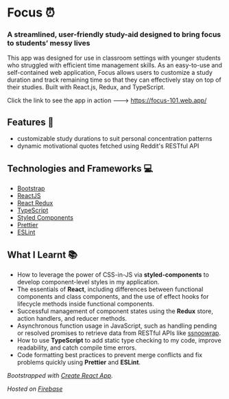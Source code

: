 # Focus ⏰

### A streamlined, user-friendly study-aid designed to bring **focus** to students’ messy lives

This app was designed for use in classroom settings with younger students who struggled with efficient time management skills. As an easy-to-use and self-contained web application, Focus allows users to customize a study duration and track remaining time so that they can effectively stay on top of their studies. Built with React.js, Redux, and TypeScript.

Click the link to see the app in action ---> https://focus-101.web.app/

## Features 🤖

- customizable study durations to suit personal concentration patterns
- dynamic motivational quotes fetched using Reddit's RESTful API

## Technologies and Frameworks 💻

- [Bootstrap](https://getbootstrap.com/)
- [ReactJS](https://reactjs.org/)
- [React Redux](https://react-redux.js.org/)
- [TypeScript](https://www.typescriptlang.org/)
- [Styled Components](https://styled-components.com/)
- [Prettier](https://prettier.io/)
- [ESLint](https://eslint.org/)

## What I Learnt 📚

- How to leverage the power of CSS-in-JS via **styled-components** to develop component-level styles in my application.
- The essentials of **React**, including differences between functional components and class components, and the use of effect hooks for lifecycle methods inside functional components.
- Successful management of component states using the **Redux** store, action handlers, and reducer methods.
- Asynchronous function usage in JavaScript, such as handling pending or resolved promises to retrieve data from RESTful APIs like [ssnoowrap](<[https://github.com/not-an-aardvark/snoowrap](https://github.com/not-an-aardvark/snoowrap)>).
- How to use **TypeScript** to add static type checking to my code, improve readability, and catch compile time errors.
- Code formatting best practices to prevent merge conflicts and fix problems quickly using **Prettier** and **ESLint**.

_Bootstrapped with [Create React App](https://github.com/facebook/create-react-app)._

_Hosted on [Firebase](https://firebase.google.com/)_
